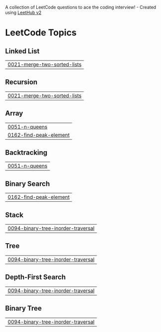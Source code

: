 A collection of LeetCode questions to ace the coding interview! - Created using [LeetHub v2](https://github.com/arunbhardwaj/LeetHub-2.0)
<!---LeetCode Topics Start-->
# LeetCode Topics
## Linked List
|  |
| ------- |
| [0021-merge-two-sorted-lists](https://github.com/umasagar-shivanadhula/Leet-Code/tree/master/0021-merge-two-sorted-lists) |
## Recursion
|  |
| ------- |
| [0021-merge-two-sorted-lists](https://github.com/umasagar-shivanadhula/Leet-Code/tree/master/0021-merge-two-sorted-lists) |
## Array
|  |
| ------- |
| [0051-n-queens](https://github.com/umasagar-shivanadhula/Leet-Code/tree/master/0051-n-queens) |
| [0162-find-peak-element](https://github.com/umasagar-shivanadhula/Leet-Code/tree/master/0162-find-peak-element) |
## Backtracking
|  |
| ------- |
| [0051-n-queens](https://github.com/umasagar-shivanadhula/Leet-Code/tree/master/0051-n-queens) |
## Binary Search
|  |
| ------- |
| [0162-find-peak-element](https://github.com/umasagar-shivanadhula/Leet-Code/tree/master/0162-find-peak-element) |
## Stack
|  |
| ------- |
| [0094-binary-tree-inorder-traversal](https://github.com/umasagar-shivanadhula/Leet-Code/tree/master/0094-binary-tree-inorder-traversal) |
## Tree
|  |
| ------- |
| [0094-binary-tree-inorder-traversal](https://github.com/umasagar-shivanadhula/Leet-Code/tree/master/0094-binary-tree-inorder-traversal) |
## Depth-First Search
|  |
| ------- |
| [0094-binary-tree-inorder-traversal](https://github.com/umasagar-shivanadhula/Leet-Code/tree/master/0094-binary-tree-inorder-traversal) |
## Binary Tree
|  |
| ------- |
| [0094-binary-tree-inorder-traversal](https://github.com/umasagar-shivanadhula/Leet-Code/tree/master/0094-binary-tree-inorder-traversal) |
<!---LeetCode Topics End-->
